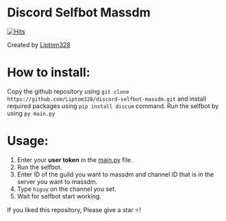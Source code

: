 # Discord Selfbot Massdm

[![Hits](https://hits.deltapapa.io/github/Liptom328/discord-selfbot-massdm.svg)](https://hits.deltapapa.io)

Created by [Liptom328](https://github.com/Liptom328)

# How to install:

Copy the github repository using `git clone https://github.com/Liptom328/discord-selfbot-massdm.git` and install required packages using `pip install discum` command. Run the selfbot by using `py main.py`

# Usage:

1. Enter your **user token** in the [main.py](https://github.com/Liptom328/discord-selfbot-massdm/main.py) file.
2. Run the selfbot.
3. Enter ID of the guild you want to massdm and channel ID that is in the server you want to massdm.
4. Type `higuy` on the channel you set.
5. Wait for selfbot start working.

If you liked this repository, Please give a star ⭐️!


